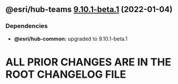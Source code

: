 ## @esri/hub-teams [9.10.1-beta.1](https://github.com/Esri/hub.js/compare/@esri/hub-teams@9.10.0...@esri/hub-teams@9.10.1-beta.1) (2022-01-04)

### Dependencies

- **@esri/hub-common:** upgraded to 9.10.1-beta.1

# ALL PRIOR CHANGES ARE IN THE ROOT CHANGELOG FILE
